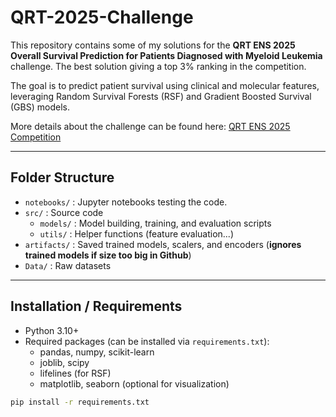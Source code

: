 # QRT-2025-Challenge

This repository contains some of my solutions for the **QRT ENS 2025 Overall Survival Prediction for Patients Diagnosed with Myeloid Leukemia** challenge. The best solution giving a top 3% ranking in the competition.

The goal is to predict patient survival using clinical and molecular features, leveraging Random Survival Forests (RSF) and Gradient Boosted Survival (GBS) models.

More details about the challenge can be found here: [QRT ENS 2025 Competition](https://challengedata.ens.fr/participants/challenges/162/)


---

## Folder Structure

- `notebooks/` : Jupyter notebooks testing the code.  
- `src/` : Source code
    - `models/` : Model building, training, and evaluation scripts
    - `utils/` : Helper functions (feature evaluation...)
- `artifacts/` : Saved trained models, scalers, and encoders (**ignores trained models if size too big in Github**)  
- `Data/` : Raw datasets

---

## Installation / Requirements

- Python 3.10+  
- Required packages (can be installed via `requirements.txt`):
    - pandas, numpy, scikit-learn
    - joblib, scipy
    - lifelines (for RSF)
    - matplotlib, seaborn (optional for visualization)

```bash
pip install -r requirements.txt


